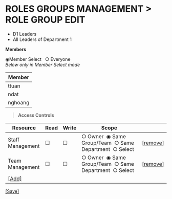 # ROLES GROUPS MANAGEMENT > ROLE GROUP EDIT
  * D1 Leaders
  * All Leaders of Department 1 

**Members**  
  
&#9673;Member Select &nbsp;&nbsp;&#9675; Everyone  
*Below only in Member Select mode*  

| Member |
| ---- |
| ttuan |
| ndat |
| nghoang |

> **Access Controls**  

| Resource | Read | Write | Scope | |
| ---- | ---- | ---- | ---- | ---- |
| Staff Management | &#9744; | &#9744; | &#9675;&nbsp;Owner&nbsp;&nbsp;&#9673;&nbsp;Same Group/Team&nbsp;&nbsp;&#9675;&nbsp;Same Department&nbsp;&nbsp;&#9675;&nbsp;Select | [[remove]]() |
| Team Management | &#9744; | &#9744; | &#9675;&nbsp;Owner&nbsp;&nbsp;&#9673;&nbsp;Same Group/Team&nbsp;&nbsp;&#9675;&nbsp;Same Department&nbsp;&nbsp;&#9675;&nbsp;Select | [[remove]]() |
| [[Add]]() | | | |

[[Save]]()
